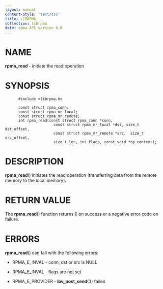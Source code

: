 ```yaml
---
layout: manual
Content-Style: 'text/css'
title: LIBRPMA
collection: librpma
date: rpma API version 0.0
...
```


[comment]: <> (SPDX-License-Identifier: BSD-3-Clause)
[comment]: <> (Copyright 2020, Intel Corporation)

NAME
====

**rpma\_read** - initiate the read operation

SYNOPSIS
========

          #include <librpma.h>

          const struct rpma_conn;
          const struct rpma_mr_local;
          const struct rpma_mr_remote;
          int rpma_read(const struct rpma_conn *conn,
                          const struct rpma_mr_local *dst, size_t dst_offset,
                          const struct rpma_mr_remote *src,  size_t src_offset,
                          size_t len, int flags, const void *op_context);

DESCRIPTION
===========

**rpma\_read**() initiates the read operation (transferring data from
the remote memory to the local memory).

RETURN VALUE
============

The **rpma\_read**() function returns 0 on success or a negative error
code on failure.

ERRORS
======

**rpma\_read**() can fail with the following errors:

-   RPMA\_E\_INVAL - conn, dst or src is NULL

-   RPMA\_E\_INVAL - flags are not set

-   RPMA\_E\_PROVIDER - **ibv\_post\_send**(3) failed

